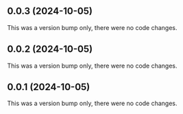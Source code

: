 ## 0.0.3 (2024-10-05)

This was a version bump only, there were no code changes.

## 0.0.2 (2024-10-05)

This was a version bump only, there were no code changes.

## 0.0.1 (2024-10-05)

This was a version bump only, there were no code changes.